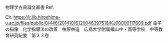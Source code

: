 

物理学古典論文叢書 
Ref.

Cit.
https://ir.lib.hiroshima-u.ac.jp/files/public/0/446/20141016120046397518/KJ00000117809.pdf
電子の描像　化学指導法の改善　柏原林造　広島大学附属福山中・高等学校　中等教育研究紀要　第３３卷
